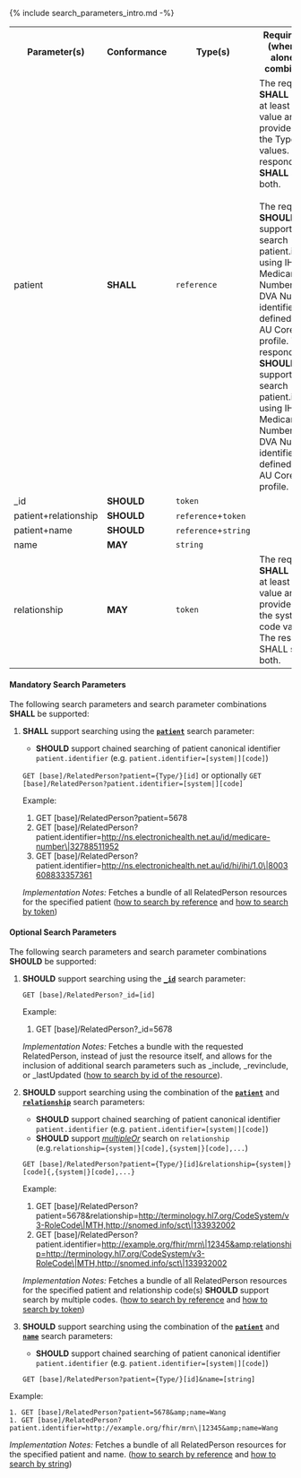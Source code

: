 {% include search_parameters_intro.md -%}
<table class="list">
<tbody>
  <tr>
    <th>Parameter(s)</th>
    <th>Conformance</th>
    <th>Type(s)</th>
    <th>Requirements (when used alone or in combination)</th>
  </tr>
  <tr>
        <td>patient</td>
        <td><b>SHALL</b></td>
        <td><code>reference</code></td>
        <td>The requester <b>SHALL</b> provide at least an id value and <b>MAY</b> provide both the Type and id values. The responder <b>SHALL</b> support both.<br/><br/>The requester <b>SHOULD</b> support chained search patient.identifier using IHI, Medicare Number, and DVA Number identifiers as defined in the AU Core Patient profile. The responder <b>SHOULD</b> support chained search patient.identifier using IHI, Medicare Number, and DVA Number identifiers as defined in the AU Core Patient profile.
        </td>
  </tr>
    <tr>
        <td>_id</td>
        <td><b>SHOULD</b></td>
        <td><code>token</code></td>
        <td></td>
  </tr>
  <tr>
        <td>patient+relationship</td>
        <td><b>SHOULD</b></td>
        <td><code>reference</code>+<code>token</code></td>
        <td></td>
  </tr>
    <tr>
        <td>patient+name</td>
        <td><b>SHOULD</b></td>
        <td><code>reference</code>+<code>string</code></td>
        <td></td>
  </tr>
  <tr>
        <td>name</td>
        <td><b>MAY</b></td>
        <td><code>string</code></td>
        <td></td>
  </tr>
   <tr>
        <td>relationship</td>
        <td><b>MAY</b></td>
        <td><code>token</code></td>
        <td>The requester <b>SHALL</b> provide at least a code value and <b>MAY</b> provide both the system and code values. The responder SHALL support both.</td>
  </tr>
 </tbody>
</table>


#### Mandatory Search Parameters

The following search parameters and search parameter combinations **SHALL** be supported:


1. **SHALL** support searching using the **[`patient`](https://hl7.org/fhir/R4/relatedperson.html#search)** search parameter:
    - **SHOULD** support chained searching of patient canonical identifier `patient.identifier` (e.g. `patient.identifier=[system|][code]`)

    `GET [base]/RelatedPerson?patient={Type/}[id]` or optionally `GET [base]/RelatedPerson?patient.identifier=[system|][code]`

    Example:
    
      1. GET [base]/RelatedPerson?patient=5678
      1. GET [base]/RelatedPerson?patient.identifier=http://ns.electronichealth.net.au/id/medicare-number\|32788511952
      1. GET [base]/RelatedPerson?patient.identifier=http://ns.electronichealth.net.au/id/hi/ihi/1.0\|8003608833357361 

    *Implementation Notes:* Fetches a bundle of all RelatedPerson resources for the specified patient ([how to search by reference](http://hl7.org/fhir/R4/search.html#reference) and [how to search by token](http://hl7.org/fhir/R4/search.html#token))

#### Optional Search Parameters

The following search parameters and search parameter combinations **SHOULD** be supported:

1. **SHOULD** support searching using the **[`_id`](https://hl7.org/fhir/R4/relatedperson.html#search)** search parameter:
    
    `GET [base]/RelatedPerson?_id=[id]`

    Example:
    
      1. GET [base]/RelatedPerson?_id=5678

    *Implementation Notes:* Fetches a bundle with the requested RelatedPerson, instead of just the resource itself, and allows for the inclusion of additional search parameters such as _include, _revinclude, or _lastUpdated ([how to search by id of the resource](https://hl7.org/fhir/r4/search.html#id)).


1. **SHOULD** support searching using the combination of the **[`patient`](https://hl7.org/fhir/R4/relatedperson.html#search)** and **[`relationship`](https://hl7.org/fhir/R4/relatedpersone.html#search)** search parameters:
    - **SHOULD** support chained searching of patient canonical identifier `patient.identifier` (e.g. `patient.identifier=[system|][code]`)
    - **SHOULD** support *[multipleOr](http://hl7.org/fhir/R4/searchparameter-definitions.html#SearchParameter.multipleOr)* search on `relationship` (e.g.`relationship={system|}[code],{system|}[code],...`)


    `GET [base]/RelatedPerson?patient={Type/}[id]&relationship={system|}[code]{,{system|}[code],...}`

    Example:
    
      1. GET [base]/RelatedPerson?patient=5678&amp;relationship=http://terminology.hl7.org/CodeSystem/v3-RoleCode\|MTH,http://snomed.info/sct\|133932002
      1. GET [base]/RelatedPerson?patient.identifier=http://example.org/fhir/mrn\|12345&amp;relationship=http://terminology.hl7.org/CodeSystem/v3-RoleCode\|MTH,http://snomed.info/sct\|133932002

    *Implementation Notes:* Fetches a bundle of all RelatedPerson resources for the specified patient and relationship code(s) **SHOULD** support search by multiple codes. ([how to search by reference](http://hl7.org/fhir/R4/search.html#reference) and [how to search by token](http://hl7.org/fhir/R4/search.html#token))

1. **SHOULD** support searching using the combination of the **[`patient`](https://hl7.org/fhir/R4/relatedperson.html#search)** and **[`name`](https://hl7.org/fhir/R4/relatedperson.html#search)** search parameters:
    - **SHOULD** support chained searching of patient canonical identifier `patient.identifier` (e.g. `patient.identifier=[system|][code]`)

    `GET [base]/RelatedPerson?patient={Type/}[id]&name=[string]`

Example:

    1. GET [base]/RelatedPerson?patient=5678&amp;name=Wang
    1. GET [base]/RelatedPerson?patient.identifier=http://example.org/fhir/mrn\|12345&amp;name=Wang

   *Implementation Notes:* Fetches a bundle of all RelatedPerson resources for the specified patient and name. ([how to search by reference](http://hl7.org/fhir/R4/search.html#reference) and [how to search by string](http://hl7.org/fhir/R4/search.html#string))

  